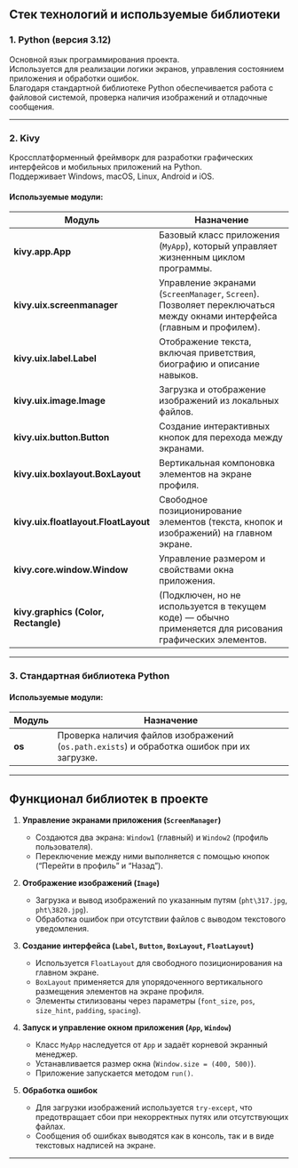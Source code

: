 ## Стек технологий и используемые библиотеки

### **1. Python (версия 3.12)**
Основной язык программирования проекта.  
Используется для реализации логики экранов, управления состоянием приложения и обработки ошибок.  
Благодаря стандартной библиотеке Python обеспечивается работа с файловой системой, проверка наличия изображений и отладочные сообщения.

---

### **2. Kivy**
Кроссплатформенный фреймворк для разработки графических интерфейсов и мобильных приложений на Python.  
Поддерживает Windows, macOS, Linux, Android и iOS.

#### Используемые модули:
| Модуль | Назначение |
|--------|-------------|
| **kivy.app.App** | Базовый класс приложения (`MyApp`), который управляет жизненным циклом программы. |
| **kivy.uix.screenmanager** | Управление экранами (`ScreenManager`, `Screen`). Позволяет переключаться между окнами интерфейса (главным и профилем). |
| **kivy.uix.label.Label** | Отображение текста, включая приветствия, биографию и описание навыков. |
| **kivy.uix.image.Image** | Загрузка и отображение изображений из локальных файлов. |
| **kivy.uix.button.Button** | Создание интерактивных кнопок для перехода между экранами. |
| **kivy.uix.boxlayout.BoxLayout** | Вертикальная компоновка элементов на экране профиля. |
| **kivy.uix.floatlayout.FloatLayout** | Свободное позиционирование элементов (текста, кнопок и изображений) на главном экране. |
| **kivy.core.window.Window** | Управление размером и свойствами окна приложения. |
| **kivy.graphics (Color, Rectangle)** | (Подключен, но не используется в текущем коде) — обычно применяется для рисования графических элементов. |

---

### **3. Стандартная библиотека Python**
#### Используемые модули:
| Модуль | Назначение |
|--------|-------------|
| **os** | Проверка наличия файлов изображений (`os.path.exists`) и обработка ошибок при их загрузке. |

---

## Функционал библиотек в проекте

1. **Управление экранами приложения (`ScreenManager`)**
   - Создаются два экрана: `Window1` (главный) и `Window2` (профиль пользователя).  
   - Переключение между ними выполняется с помощью кнопок (“Перейти в профиль” и “Назад”).

2. **Отображение изображений (`Image`)**
   - Загрузка и вывод изображений по указанным путям (`pht\317.jpg`, `pht\3820.jpg`).  
   - Обработка ошибок при отсутствии файлов с выводом текстового уведомления.

3. **Создание интерфейса (`Label`, `Button`, `BoxLayout`, `FloatLayout`)**
   - Используется `FloatLayout` для свободного позиционирования на главном экране.  
   - `BoxLayout` применяется для упорядоченного вертикального размещения элементов на экране профиля.  
   - Элементы стилизованы через параметры (`font_size`, `pos`, `size_hint`, `padding`, `spacing`).

4. **Запуск и управление окном приложения (`App`, `Window`)**
   - Класс `MyApp` наследуется от `App` и задаёт корневой экранный менеджер.  
   - Устанавливается размер окна (`Window.size = (400, 500)`).
   - Приложение запускается методом `run()`.

5. **Обработка ошибок**
   - Для загрузки изображений используется `try-except`, что предотвращает сбои при некорректных путях или отсутствующих файлах.  
   - Сообщения об ошибках выводятся как в консоль, так и в виде текстовых надписей на экране.

---
